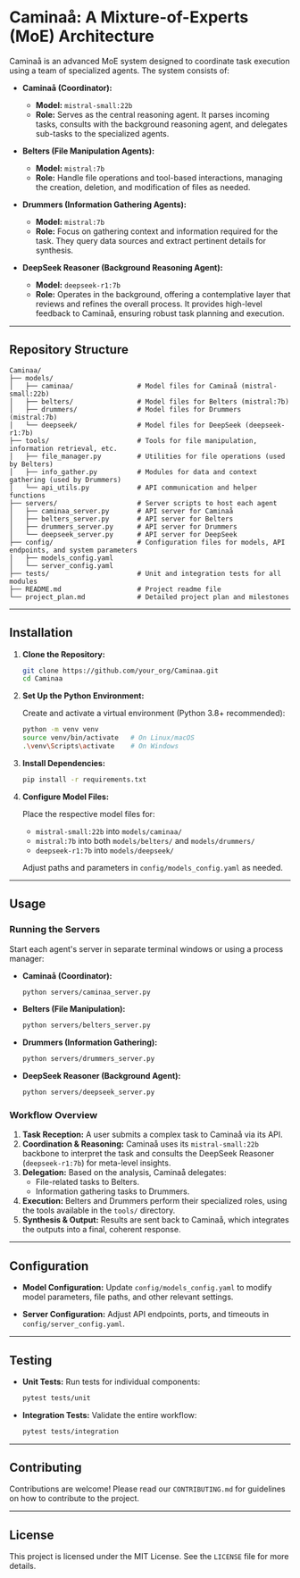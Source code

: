 # Caminaå: A Mixture-of-Experts (MoE) Architecture

Caminaå is an advanced MoE system designed to coordinate task execution using a team of specialized agents. The system consists of:

- **Caminaå (Coordinator):**  
  - **Model:** `mistral-small:22b`  
  - **Role:** Serves as the central reasoning agent. It parses incoming tasks, consults with the background reasoning agent, and delegates sub-tasks to the specialized agents.

- **Belters (File Manipulation Agents):**  
  - **Model:** `mistral:7b`  
  - **Role:** Handle file operations and tool-based interactions, managing the creation, deletion, and modification of files as needed.

- **Drummers (Information Gathering Agents):**  
  - **Model:** `mistral:7b`  
  - **Role:** Focus on gathering context and information required for the task. They query data sources and extract pertinent details for synthesis.

- **DeepSeek Reasoner (Background Reasoning Agent):**  
  - **Model:** `deepseek-r1:7b`  
  - **Role:** Operates in the background, offering a contemplative layer that reviews and refines the overall process. It provides high-level feedback to Caminaå, ensuring robust task planning and execution.

---

## Repository Structure

```
Caminaa/
├── models/
│   ├── caminaa/                # Model files for Caminaå (mistral-small:22b)
│   ├── belters/                # Model files for Belters (mistral:7b)
│   ├── drummers/               # Model files for Drummers (mistral:7b)
│   └── deepseek/               # Model files for DeepSeek (deepseek-r1:7b)
├── tools/                      # Tools for file manipulation, information retrieval, etc.
│   ├── file_manager.py         # Utilities for file operations (used by Belters)
│   ├── info_gather.py          # Modules for data and context gathering (used by Drummers)
│   └── api_utils.py            # API communication and helper functions
├── servers/                    # Server scripts to host each agent
│   ├── caminaa_server.py       # API server for Caminaå
│   ├── belters_server.py       # API server for Belters
│   ├── drummers_server.py      # API server for Drummers
│   └── deepseek_server.py      # API server for DeepSeek
├── config/                     # Configuration files for models, API endpoints, and system parameters
│   ├── models_config.yaml
│   └── server_config.yaml
├── tests/                      # Unit and integration tests for all modules
├── README.md                   # Project readme file
└── project_plan.md             # Detailed project plan and milestones
```

---

## Installation

1. **Clone the Repository:**

   ```bash
   git clone https://github.com/your_org/Caminaa.git
   cd Caminaa
   ```

2. **Set Up the Python Environment:**

   Create and activate a virtual environment (Python 3.8+ recommended):

   ```bash
   python -m venv venv
   source venv/bin/activate   # On Linux/macOS
   .\venv\Scripts\activate    # On Windows
   ```

3. **Install Dependencies:**

   ```bash
   pip install -r requirements.txt
   ```

4. **Configure Model Files:**

   Place the respective model files for:
   - `mistral-small:22b` into `models/caminaa/`
   - `mistral:7b` into both `models/belters/` and `models/drummers/`
   - `deepseek-r1:7b` into `models/deepseek/`

   Adjust paths and parameters in `config/models_config.yaml` as needed.

---

## Usage

### Running the Servers

Start each agent's server in separate terminal windows or using a process manager:

- **Caminaå (Coordinator):**

   ```bash
   python servers/caminaa_server.py
   ```

- **Belters (File Manipulation):**

   ```bash
   python servers/belters_server.py
   ```

- **Drummers (Information Gathering):**

   ```bash
   python servers/drummers_server.py
   ```

- **DeepSeek Reasoner (Background Agent):**

   ```bash
   python servers/deepseek_server.py
   ```

### Workflow Overview

1. **Task Reception:**
   A user submits a complex task to Caminaå via its API.
2. **Coordination & Reasoning:**
   Caminaå uses its `mistral-small:22b` backbone to interpret the task and consults the DeepSeek Reasoner (`deepseek-r1:7b`) for meta-level insights.
3. **Delegation:**
   Based on the analysis, Caminaå delegates:
    - File-related tasks to Belters.
    - Information gathering tasks to Drummers.
4. **Execution:**
   Belters and Drummers perform their specialized roles, using the tools available in the `tools/` directory.
5. **Synthesis & Output:**
   Results are sent back to Caminaå, which integrates the outputs into a final, coherent response.

---

## Configuration

- **Model Configuration:**
  Update `config/models_config.yaml` to modify model parameters, file paths, and other relevant settings.
  
- **Server Configuration:**
  Adjust API endpoints, ports, and timeouts in `config/server_config.yaml`.

---

## Testing

- **Unit Tests:**
  Run tests for individual components:
  
   ```bash
   pytest tests/unit
   ```

- **Integration Tests:**
  Validate the entire workflow:

   ```bash
   pytest tests/integration
   ```

---

## Contributing

Contributions are welcome! Please read our `CONTRIBUTING.md` for guidelines on how to contribute to the project.

---

## License

This project is licensed under the MIT License. See the `LICENSE` file for more details. 
